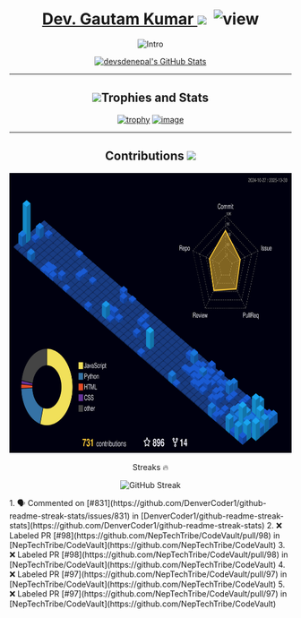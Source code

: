 <span align="center">
      
</span> 
 <a href="https://facebook.com/dav.gauutam404"><h1 id="dev-gautam-kumar" align="center">Dev. Gautam Kumar </a><img src="https://user-badge.committers.top/nepal/devsdenepal.svg?a=0n1&u=089j"/> &nbsp;<img src="https://komarev.com/ghpvc/?username=devsdenepal&amp;color=green" alt="view"></h1> 
<p align="center"> 
<img src="https://readme-typing-svg.herokuapp.com?vCenter=true&amp;lines=Independent+Nepali+Tech+Enthusiast" alt="Intro" > 
<!--img alt="Screenshot 2023-10-15 at 20-39-06 Dev  Gautam Kumar's ticket for HackSquad 2023 🚀" src="https://github.com/devsdenepal/devsdenepal/assets/111997815/35c355b7-601f-4027-8def-724e2cda82ea"-->
  <p align="center">
   <a href="https://awesome-github-stats.azurewebsites.net/index.html??cardType=level-alternate&theme=radical&preferLogin=false">    <img  alt="devsdenepal's GitHub Stats" src="https://simobin-s-github-readme-stats.vercel.app/api?username=devsdenepal&theme=radical&include_all_commits=true&hide_border=true&custom_title=devsdenepal%27s%20stats&rank_icon=percentile&show_icons=true&show_owner=true&show=reviews,prs_merged_percentage" />  </a>
  </p>
  <hr/>
<h2 id="trophies-and-stats" align="center"><img src="https://media0.giphy.com/media/tpw9otZtzhkAZmYae1/giphy.gif?cid=6c09b952bdxvaump82btra5u50inzb7jz9q51xtieuxvca9l&rid=giphy.gif&ct=s" height="55px">Trophies and Stats</h2>
<p align="center">
<a href="https://github.com/ryo-ma/github-profile-trophy"><img src="https://github-profile-trophy.vercel.app/?theme=dark_lover&amp;username=devsdenepal&userhappy=true" alt="trophy" height=205px" width="620px"></a>
<a href="https://www.holopin.io/@devsdenepal">
<img width="2428" height="764" alt="image" src="https://github.com/user-attachments/assets/2809e893-c17e-4f33-a33a-ab18a6bd4e56" />

</a>

</p>
<hr/>
 <h2 align="center">Contributions <img src="https://user-images.githubusercontent.com/88532622/169002406-61da59ca-13d0-45c4-ac9c-bc610014c75e.gif" height="25px"></h2>
<p align="center"><img src="https://raw.githubusercontent.com/devsdenepal/devsdenepal/main/profile-3d-contrib/profile-night-view.svg" alt="3D-OVERVIEW" height="500px">
</p></p>
<p align="center">Streaks 🔥</p>
<p align="center"><img alt="GitHub Streak" src="https://github-readme-streak-stats-eight.vercel.app?user=devsdenepal&theme=radical"/></p>
  <!--START_SECTION:activity-->
1. 🗣 Commented on [#831](https://github.com/DenverCoder1/github-readme-streak-stats/issues/831) in [DenverCoder1/github-readme-streak-stats](https://github.com/DenverCoder1/github-readme-streak-stats)
2. ❌ Labeled PR [#98](https://github.com/NepTechTribe/CodeVault/pull/98) in [NepTechTribe/CodeVault](https://github.com/NepTechTribe/CodeVault)
3. ❌ Labeled PR [#98](https://github.com/NepTechTribe/CodeVault/pull/98) in [NepTechTribe/CodeVault](https://github.com/NepTechTribe/CodeVault)
4. ❌ Labeled PR [#97](https://github.com/NepTechTribe/CodeVault/pull/97) in [NepTechTribe/CodeVault](https://github.com/NepTechTribe/CodeVault)
5. ❌ Labeled PR [#97](https://github.com/NepTechTribe/CodeVault/pull/97) in [NepTechTribe/CodeVault](https://github.com/NepTechTribe/CodeVault)
<!--END_SECTION:activity-->
